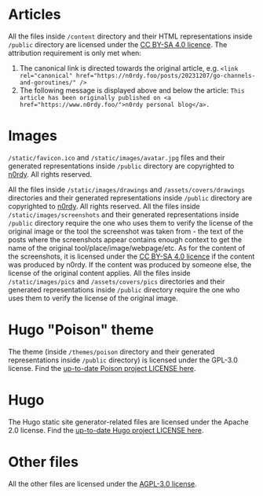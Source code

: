 # Articles

All the files inside `/content` directory and their HTML representations inside `/public` directory are licensed under the [CC BY-SA 4.0 licence](https://creativecommons.org/licenses/by-sa/4.0/). The attribution requirement is only met when:
1. The canonical link is directed towards the original article, e.g. `<link rel="canonical" href="https://n0rdy.foo/posts/20231207/go-channels-and-goroutines/" />`
2. The following message is displayed above and below the article: `This article has been originally published on <a href="https://www.n0rdy.foo/">n0rdy personal blog</a>.`

# Images

`/static/favicon.ico` and `/static/images/avatar.jpg` files and their generated representations inside `/public` directory are copyrighted to [n0rdy](https://github.com/n0rdy). All rights reserved. 

All the files inside `/static/images/drawings` and `/assets/covers/drawings` directories and their generated representations inside `/public` directory are copyrighted to [n0rdy](https://github.com/n0rdy). All rights reserved.
All the files inside `/static/images/screenshots` and their generated representations inside `/public` directory require the one who uses them to verify the license of the original image or the tool the screenshot was taken from - the text of the posts where the screenshots appear contains enough context to get the name of the original tool/place/image/webpage/etc. As for the content of the screenshots, it is licensed under the [CC BY-SA 4.0 licence](https://creativecommons.org/licenses/by-sa/4.0/) if the content was produced by n0rdy. If the content was produced by someone else, the license of the original content applies.
All the files inside `/static/images/pics` and `/assets/covers/pics` directories and their generated representations inside `/public` directory require the one who uses them to verify the license of the original image.

# Hugo "Poison" theme

The theme (inside `/themes/poison` directory and their generated representations inside `/public` directory) is licensed under the GPL-3.0 license. Find the [up-to-date Poison project LICENSE here](https://github.com/lukeorth/poison/blob/master/LICENSE.md).

# Hugo

The Hugo static site generator-related files are licensed under the Apache 2.0 license. Find the [up-to-date Hugo project LICENSE here](https://github.com/gohugoio/hugo/blob/master/LICENSE).

# Other files

All the other files are licensed under the [AGPL-3.0 license](https://www.gnu.org/licenses/agpl-3.0.en.html).
